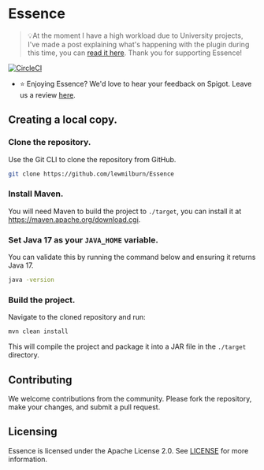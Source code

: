 ﻿# Essence
> 💡At the moment I have a high workload due to University projects, I've made a post explaining what's happening with the plugin during this time, you can [read it here](https://github.com/lewmilburn/Essence/issues/40). Thank you for supporting Essence!

[![CircleCI](https://dl.circleci.com/status-badge/img/circleci/J4aQrof3tuEV777kzxuWe6/Y5N36CErUKsyybBwBT4bDk/tree/main.svg?style=svg&circle-token=a1b270ad2bcd3486d032639a2443684e1ac89424)](https://dl.circleci.com/status-badge/redirect/circleci/J4aQrof3tuEV777kzxuWe6/Y5N36CErUKsyybBwBT4bDk/tree/main)

- ⭐ Enjoying Essence? We'd love to hear your feedback on Spigot. Leave us a review [here](https://www.spigotmc.org/resources/essence.114553/).

## Creating a local copy.

### Clone the repository.

Use the Git CLI to clone the repository from GitHub.

```sh
git clone https://github.com/lewmilburn/Essence
```

### Install Maven.

You will need Maven to build the project to `./target`, you can install it at https://maven.apache.org/download.cgi.

### Set Java 17 as your `JAVA_HOME` variable.

You can validate this by running the command below and ensuring it returns Java 17.

```sh
java -version
```

### Build the project.

Navigate to the cloned repository and run:

```sh
mvn clean install
```

This will compile the project and package it into a JAR file in the `./target` directory.

## Contributing

We welcome contributions from the community. Please fork the repository, make your changes, and submit a pull request.

## Licensing

Essence is licensed under the Apache License 2.0. See [LICENSE](LICENSE) for more information.
